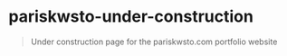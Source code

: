 # pariskwsto-under-construction

> Under construction page for the pariskwsto.com portfolio website
